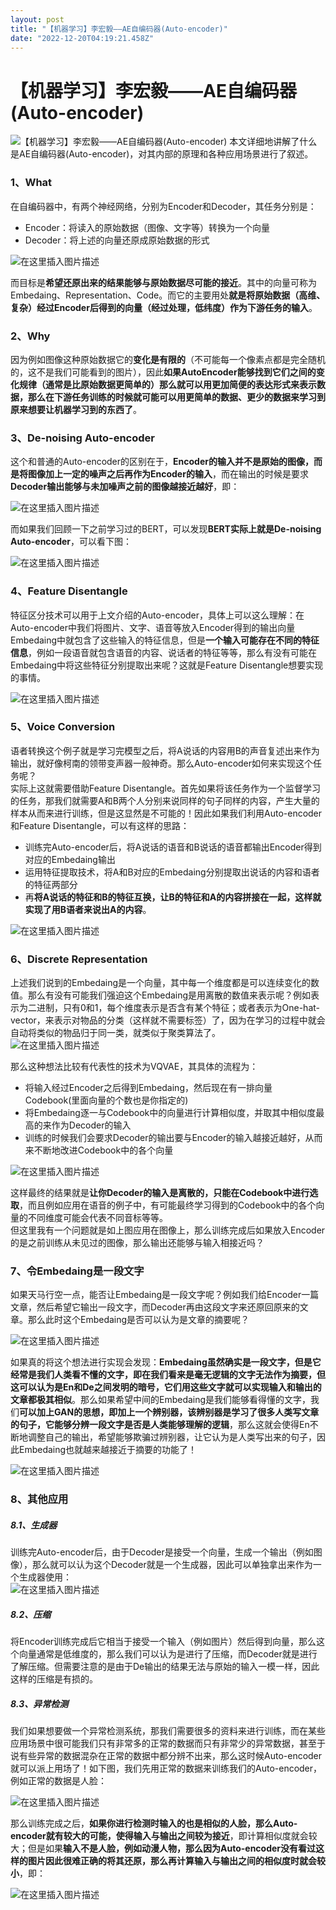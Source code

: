 ```yaml
---
layout: post
title: "【机器学习】李宏毅——AE自编码器(Auto-encoder)"
date: "2022-12-20T04:19:21.458Z"
---
```

【机器学习】李宏毅——AE自编码器(Auto-encoder)
===============================

![【机器学习】李宏毅——AE自编码器(Auto-encoder)](https://img2023.cnblogs.com/blog/2966067/202212/2966067-20221220101414071-1819338266.png) 本文详细地讲解了什么是AE自编码器(Auto-encoder)，对其内部的原理和各种应用场景进行了叙述。

### 1、What

在自编码器中，有两个神经网络，分别为Encoder和Decoder，其任务分别是：

*   Encoder：将读入的原始数据（图像、文字等）转换为一个向量
*   Decoder：将上述的向量还原成原始数据的形式

![在这里插入图片描述](https://img-blog.csdnimg.cn/1242320cf1aa4af59519bd449d833387.png#pic_center)

而目标是**希望还原出来的结果能够与原始数据尽可能的接近**。其中的向量可称为Embedaing、Representation、Code。而它的主要用处**就是将原始数据（高维、复杂）经过Encoder后得到的向量（经过处理，低纬度）作为下游任务的输入**。

### 2、Why

因为例如图像这种原始数据它的**变化是有限的**（不可能每一个像素点都是完全随机的，这不是我们可能看到的图片），因此**如果AutoEncoder能够找到它们之间的变化规律（通常是比原始数据更简单的）那么就可以用更加简便的表达形式来表示数据，那么在下游任务训练的时候就可能可以用更简单的数据、更少的数据来学习到原来想要让机器学习到的东西了**。

### 3、De-noising Auto-encoder

这个和普通的Auto-encoder的区别在于，**Encoder的输入并不是原始的图像，而是将图像加上一定的噪声之后再作为Encoder的输入**，而在输出的时候是要求**Decoder输出能够与未加噪声之前的图像越接近越好**，即：

![在这里插入图片描述](https://img-blog.csdnimg.cn/23083e22c35e458c94b8e8990bdb1cd5.png#pic_center)

而如果我们回顾一下之前学习过的BERT，可以发现**BERT实际上就是De-noising Auto-encoder**，可以看下图：

![在这里插入图片描述](https://img-blog.csdnimg.cn/88ac4752d66e4bf4bc86816f13d00049.png#pic_center)

### 4、Feature Disentangle

特征区分技术可以用于上文介绍的Auto-encoder，具体上可以这么理解：在Auto-encoder中我们将图片、文字、语音等放入Encoder得到的输出向量Embedaing中就包含了这些输入的特征信息，但是**一个输入可能存在不同的特征信息**，例如一段语音就包含语音的内容、说话者的特征等等，那么有没有可能在Embedaing中将这些特征分别提取出来呢？这就是Feature Disentangle想要实现的事情。

![在这里插入图片描述](https://img-blog.csdnimg.cn/ffe12b835bc94148bb5d6f603d30822a.png#pic_center)

### 5、Voice Conversion

语者转换这个例子就是学习完模型之后，将A说话的内容用B的声音复述出来作为输出，就好像柯南的领带变声器一般神奇。那么Auto-encoder如何来实现这个任务呢？  
实际上这就需要借助Feature Disentangle。首先如果将该任务作为一个监督学习的任务，那我们就需要A和B两个人分别来说同样的句子同样的内容，产生大量的样本从而来进行训练，但是这显然是不可能的！因此如果我们利用Auto-encoder和Feature Disentangle，可以有这样的思路：

*   训练完Auto-encoder后，将A说话的语音和B说话的语音都输出Encoder得到对应的Embedaing输出
*   运用特征提取技术，将A和B对应的Embedaing分别提取出说话的内容和语者的特征两部分
*   再**将A说话的特征和B的特征互换，让B的特征和A的内容拼接在一起，这样就实现了用B语者来说出A的内容**。

![在这里插入图片描述](https://img-blog.csdnimg.cn/43e361c67f364253abf838609312665f.png#pic_center)

### 6、Discrete Representation

上述我们说到的Embedaing是一个向量，其中每一个维度都是可以连续变化的数值。那么有没有可能我们强迫这个Embedaing是用离散的数值来表示呢？例如表示为二进制，只有0和1，每个维度表示是否含有某个特征；或者表示为One-hat-vector，来表示对物品的分类（这样就不需要标签）了，因为在学习的过程中就会自动将类似的物品归于同一类，就类似于聚类算法了。  
![在这里插入图片描述](https://img-blog.csdnimg.cn/98eb968af17e40d385ee2ec4678aba78.png#pic_center)

那么这种想法比较有代表性的技术为VQVAE，其具体的流程为：

*   将输入经过Encoder之后得到Embedaing，然后现在有一排向量Codebook(里面向量的个数也是你指定的)
*   将Embedaing逐一与Codebook中的向量进行计算相似度，并取其中相似度最高的来作为Decoder的输入
*   训练的时候我们会要求Decoder的输出要与Encoder的输入越接近越好，从而来不断地改进Codebook中的各个向量

![在这里插入图片描述](https://img-blog.csdnimg.cn/4a46716156c24192ad03a047cbfeac8e.png#pic_center)

这样最终的结果就是**让你Decoder的输入是离散的，只能在Codebook中进行选取**，而且例如应用在语音的例子中，有可能最终学习得到的Codebook中的各个向量的不同维度可能会代表不同音标等等。  
但这里我有一个问题就是如上图应用在图像上，那么训练完成后如果放入Encoder的是之前训练从未见过的图像，那么输出还能够与输入相接近吗？

### 7、令Embedaing是一段文字

如果天马行空一点，能否让Embedaing是一段文字呢？例如我们给Encoder一篇文章，然后希望它输出一段文字，而Decoder再由这段文字来还原回原来的文章。那么此时这个Embedaing是否可以认为是文章的摘要呢？

![在这里插入图片描述](https://img-blog.csdnimg.cn/fcb6f96b1d6946f18f66763965488d75.png#pic_center)

如果真的将这个想法进行实现会发现：**Embedaing虽然确实是一段文字，但是它经常是我们人类看不懂的文字，即在我们看来是毫无逻辑的文字无法作为摘要，但这可以认为是En和De之间发明的暗号，它们用这些文字就可以实现输入和输出的文章都极其相似**。那么如果希望中间的Embedaing是我们能够看得懂的文字，我们**可以加上GAN的思想，即加上一个辨别器，该辨别器是学习了很多人类写文章的句子，它能够分辨一段文字是否是人类能够理解的逻辑**，那么这就会使得En不断地调整自己的输出，希望能够欺骗过辨别器，让它认为是人类写出来的句子，因此Embedaing也就越来越接近于摘要的功能了！

![在这里插入图片描述](https://img-blog.csdnimg.cn/042d69a0e35048aa85963bf2fabd660c.png#pic_center)

### 8、其他应用

##### 8.1、生成器

训练完Auto-encoder后，由于Decoder是接受一个向量，生成一个输出（例如图像），那么就可以认为这个Decoder就是一个生成器，因此可以单独拿出来作为一个生成器使用：  
![在这里插入图片描述](https://img-blog.csdnimg.cn/eaa8033e0b304dd4b228d0df5c8f8b64.png#pic_center)

##### 8.2、压缩

将Encoder训练完成后它相当于接受一个输入（例如图片）然后得到向量，那么这个向量通常是低维度的，那么我们可以认为是进行了压缩，而Decoder就是进行了解压缩。但需要注意的是由于De输出的结果无法与原始的输入一模一样，因此这样的压缩是有损的。

##### 8.3、异常检测

我们如果想要做一个异常检测系统，那我们需要很多的资料来进行训练，而在某些应用场景中很可能我们只有非常多的正常的数据而只有非常少的异常数据，甚至于说有些异常的数据混杂在正常的数据中都分辨不出来，那么这时候Auto-encoder就可以派上用场了！如下图，我们先用正常的数据来训练我们的Auto-encoder，例如正常的数据是人脸：

![在这里插入图片描述](https://img-blog.csdnimg.cn/c36c8828c0f24f6ab768f8771e64b9b1.png#pic_center)

那么训练完成之后，**如果你进行检测时输入的也是相似的人脸，那么Auto-encoder就有较大的可能，使得输入与输出之间较为接近**，即计算相似度就会较大；但是如果**输入不是人脸，例如动漫人物，那么因为Auto-encoder没有看过这样的图片因此很难正确的将其还原，那么再计算输入与输出之间的相似度时就会较小**，即：

![在这里插入图片描述](https://img-blog.csdnimg.cn/3abff810b7dc4e6bbab3d4730402c356.png#pic_center)